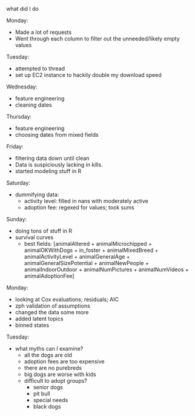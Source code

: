 what did I do

Monday:
- Made a lot of requests
- Went through each column to filter out the unneeded/likely empty values

Tuesday:
- attempted to thread
- set up EC2 instance to hackily double my download speed

Wednesday:
- feature engineering
- cleaning dates

Thursday:
- feature engineering
- choosing dates from mixed fields

Friday:
- filtering data down until clean
- Data is suspiciously lacking in kills.
- started modeling stuff in R

Saturday:
- dummifying data:
  - activity level: filled in nans with moderately active
  - adoption fee: regexed for values; took sums

Sunday:
- doing tons of stuff in R
- survival curves
  - best fields: [animalAltered + animalMicrochipped + animalOKWithDogs +
                  in_foster + animalMixedBreed + animalActivityLevel +
                  animalGeneralAge + animalGeneralSizePotential + animalNewPeople +
                  animalIndoorOutdoor + animalNumPictures + animalNumVideos + animalAdoptionFee]

Monday:
- looking at Cox evaluations; residuals; AIC
- zph validation of assumptions
- changed the data some more
- added latent topics
- binned states

Tuesday:
- what myths can I examine?
  - all the dogs are old
  - adoption fees are too expensive
  - there are no purebreds
  - big dogs are worse with kids
  - difficult to adopt groups?
    - senior dogs
    - pit bull
    - special needs
    - black dogs

